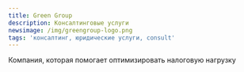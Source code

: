 ```yaml
---
title: Green Group
description: Консалтинговые услуги
newsimage: /img/greengroup-logo.png
tags: 'консалтинг, юридические услуги, consult'
---
```

Компания, которая помогает оптимизировать налоговую нагрузку
